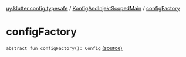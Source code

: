 [uy.klutter.config.typesafe](../index.md) / [KonfigAndInjektScopedMain](index.md) / [configFactory](.)


# configFactory

`abstract fun configFactory(): Config` [(source)](https://github.com/kohesive/klutter/blob/master/config-typesafe-jdk6/src/main/kotlin/uy/klutter/config/typesafe/InjektConfig.kt#L26)


